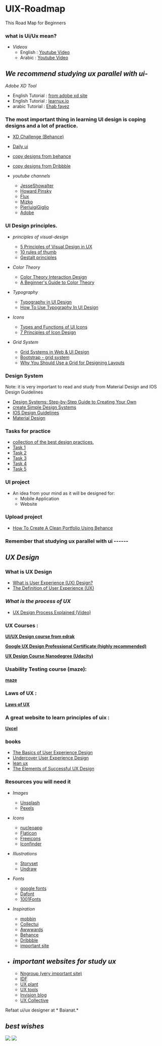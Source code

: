 # UIX-Roadmap
This Road Map for Beginners

### what is Ui/Ux mean?

- *Videos*
    - English : [Youtube Video](https://www.youtube.com/watch?v=5CxXhyhT6Fc&t=308s)
    - Arabic : [Youtube Video](https://www.youtube.com/watch?v=Q2wnI3xnBlo&t=528s)


## *We recommend studying ux parallel with ui-*

*Adobe XD Tool*

- English Tutorial : [from adobe xd site](https://www.adobe.com/products/xd/learn/get-started.html)
- English Tutorial : [learnux.io](https://learnux.io/course/adobe-xd)
- arabic Tutorial : [Ehab fayez](https://youtube.com/playlist?list=PLjzhiGLyugKzxD2WKrI0riNZ9E6HoZYkH)

### The most important thing in learning UI design is coping designs and a lot of practice.

- [XD Challenge (Behance)](https://www.behance.net/challenge/xd)
- [Daily ui](https://www.dailyui.co/)
- [copy designs from behance](https://www.behance.net/galleries/ui-ux)
- [copy designs from Dribbble](https://dribbble.com/shots/popular/web-design)


 
- *youtube channels*
    - [JesseShowalter](https://www.youtube.com/c/JesseShowalter)
    - [Howard Pinsky](https://www.youtube.com/IceflowStudios)
    - [Flux](https://www.youtube.com/c/FluxWithRanSegall)
    - [Mizko](https://www.youtube.com/channel/UCZJkZy008cQjqkJeKpJu8tA)
    - [PierluigiGiglio](https://www.youtube.com/c/PierluigiGiglio)
    - [Adobe](https://www.youtube.com/watch?v=9wJByJHlex8&list=PLD8AMy73ZVxXJ_kPhuaRunRBlozUXioD8)


### UI Design principles.

- *principles of visual-design*
    - [5 Principles of Visual Design in UX](https://www.nngroup.com/articles/principles-visual-design/)
    - [10 rules of thumb ](https://www.interaction-design.org/literature/article/user-interface-design-guidelines-10-rules-of-thumb)
    - [Gestalt principles ](https://www.usertesting.com/blog/gestalt-principles)

- *Color Theory*
    - [Color Theory Interaction Design](https://www.interaction-design.org/literature/topics/color-theory)
    - [A Beginner's Guide to Color Theory](https://uxcel.com/blog/beginners-guide-to-color-theory)
  
    
- *Typography*
    - [Typography in UI Design](https://www.shopify.com/partners/blog/typography)
    - [How To Use Typography In UI Design](https://careerfoundry.com/en/blog/ui-design/typography-ui-design/)

- *Icons*
    - [Types and Functions of UI Icons](https://blog.tubikstudio.com/small-elements-big-impact-types-and-functions-of-ui-icons/)
    - [7 Principles of Icon Design](https://uxdesign.cc/7-principles-of-icon-design-e7187539e4a2)
    

- *Grid System*
    - [Grid Systems in Web & UI Design](https://youtu.be/n_V_aLqYPI0)
    - [Bootstrap - grid system](https://www.divami.com/blog/everything-a-designer-should-know-about-bootstrap/)
    - [Why You Should Use a Grid for Designing Layouts](https://www.nngroup.com/videos/grid-layouts/)
     
        
    

### Design System

Note: it is very important to read and study from Material Design and IOS Design Guidelines  

- [Design Systems: Step-by-Step Guide to Creating Your Own](https://www.uxpin.com/create-design-system-guide/)
- [create Simple Design Systems](https://youtu.be/PuB3VUSqryk)
- [IOS Design Guidelines](https://www.pinterest.com/)
- [Material Design](https://mobbin.design/)




###  Tasks for practice

- [ collection of the best design practices.](https://www.checklist.design/)
- [Task 1](https://dribbble.com/shots/15940017-web-design-landing-page)
- [Task 2](https://dribbble.com/shots/14926348-App-onboarding-design)
- [Task 3](https://mobbin.design/apps/airbnb-ios-e62cd3cf-0432-4936-903f-b9c01124e2bb?fbclid=IwAR1DncqrcEY7S-5_bU0EoiM-VVJVAvivU27FpNxM2HSBgOrI3jj3mMSd5zQ)
- [Task 4](https://www.vezeeta.com/en)
- [Task 5](https://www.noon.com/egypt-ar/)




### UI project

- An idea from your mind as it will be designed for:
    - Mobile Application
    - Website




### Upload project

- [How To Create A Clean Portfolio Using Behance](https://www.youtube.com/watch?v=5yL-_sYKCHU)



### Remember that studying ux parallel with ui ------


## *UX Design*

### What is UX Design

- [What is User Experience (UX) Design?](https://www.interaction-design.org/literature/topics/ux-design )
- [The Definition of User Experience (UX)](https://www.nngroup.com/articles/definition-user-experience/ )


### *What is the process of UX*
- [UX Design Process Explained (Video)](https://www.youtube.com/watch?v=dzz-KeaTzgY&list=PLvnhVb8yYRQ3IjV4ogyXiYuB4UtjjS6-F)



### UX Courses :

**[UI/UX Design course from edrak](https://www.edraak.org/programs/specialization/uiux-v1/)**

**[Google UX Design Professional Certificate (highly recommended)](https://www.coursera.org/professional-certificates/google-ux-design?utm_source=gg&utm_medium=sem&utm_campaign=15-GoogleUXDesign-ROW&utm_content=15-GoogleUXDesign-ROW&campaignid=12566638067&adgroupid=119528847077&device=c&keyword=ux%20design%20google%20certificate&matchtype=p&network=g&devicemodel=&adpostion=&creativeid=507197228289&hide_mobile_promo&gclid=CjwKCAiAvriMBhAuEiwA8Cs5lTRCjuQvh68Hh6ksx5OAb3q3eNkZBpEz4xrPiO7_N0pWhc4uy36PCRoCMXoQAvD_BwE)**

**[UX Design Course Nanodegree (Udacity)](https://www.udacity.com/course/ux-designer-nanodegree--nd578)**




### Usability Testing course (maze):
**[maze](https://maze.co/guides/usability-testing/)**




### Laws of UX :
**[Laws of UX](https://lawsofux.com/)**




### A great website to learn principles of uix :
**[Uxcel](https://uxcel.com/)**




### books

- [The Basics of User Experience Design](https://www.interaction-design.org/ebook)
- [Undercover User Experience Design](https://eg1lib.org/book/10997653/543de3)
- [lean ux](https://eg1lib.org/book/2930448/2921dd)
- [The Elements of Successful UX Design](https://drive.google.com/drive/folders/1fAQqW3e_iuoxy9eH_QIqCkMx5hYDe3wz?usp=sharing)



### Resources you will need it

- *Images*
    - [Unsplash](Https://Unsplash.Com)
    - [Pexels]( Https://Www.Pexels.Com)

- *Icons*
    - [nucleoapp](https://nucleoapp.com/)
    - [Flaticon](Https://Www.Flaticon.Com)
    - [Freeicons](Https://Freeicons.Io)
    - [Iconfinder](Https://Www.Iconfinder.Com)
    
- *Illustrations*
    - [Storyset](Https://Storyset.Com)
    - [Undraw](Https://Undraw.Co/Illustrations)
   
- *Fonts*
    - [google fonts](Https://Fonts.Google.Com)
    - [Dafont]( Https://Www.Dafont.Com)
    - [1001Fonts]( Https://Www.1001Fonts.Com/)
 
 - *Inspiration*
    - [mobbin](https://mobbin.design/browse/ios/apps)
    - [Collectui](Https://Collectui.Com)
    - [Awwwards](Https://Www.Awwwards.Com)
    - [Behance]( Https://Www.Behance.Net)
    - [Dribbble](Https://Dribbble.Com)
    - [important site](https://www.designresourc.es/)


- ## *important websites for study ux*
    - [Nngroup (very important site)](Https://Www.Nngroup.Com/)
    - [IDF](Https://Www.Interaction-Design.Org)
    - [UX plant](Https://Uxplanet.Org/)
    - [UX tools]( https://uxtools.co/)
    - [Invision blog](https://www.invisionapp.com/inside-design/)
    - [UX Collective](https://uxdesign.cc/)


   
Refaat ui/ux designer at * Baianat.*

## *best wishes*

<a href="https://www.facebook.com/refaat.moohamed.1" title="Facebook"><img src="https://img.shields.io/badge/Facebook-%234267B2?style=flat&logo=Facebook&logoColor=white"/></a>
<a href="https://www.linkedin.com/in/refaat-elbrawy-7275781a9/" title="LinkedIn"><img src="https://img.shields.io/badge/LinkedIn-%230177B5?style=flat&logo=linkedin&logoColor=white"/></a>
